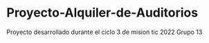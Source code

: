 # Proyecto-Alquiler-de-Auditorios
Proyecto desarrollado durante el ciclo 3 de mision tic 2022
Grupo 13